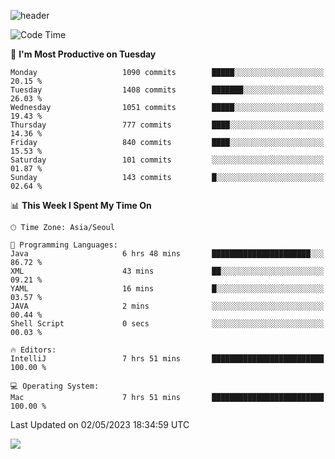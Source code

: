 ![header](https://capsule-render.vercel.app/api?type=Egg&color=timeAuto&height=300&section=header&text=PoPo&fontSize=90&animation=fadeIn)

  <!--START_SECTION:waka-->
![Code Time](http://img.shields.io/badge/Code%20Time-736%20hrs%2018%20mins-blue)

📅 **I'm Most Productive on Tuesday** 

```text
Monday                   1090 commits        █████░░░░░░░░░░░░░░░░░░░░   20.15 % 
Tuesday                  1408 commits        ███████░░░░░░░░░░░░░░░░░░   26.03 % 
Wednesday                1051 commits        █████░░░░░░░░░░░░░░░░░░░░   19.43 % 
Thursday                 777 commits         ████░░░░░░░░░░░░░░░░░░░░░   14.36 % 
Friday                   840 commits         ████░░░░░░░░░░░░░░░░░░░░░   15.53 % 
Saturday                 101 commits         ░░░░░░░░░░░░░░░░░░░░░░░░░   01.87 % 
Sunday                   143 commits         █░░░░░░░░░░░░░░░░░░░░░░░░   02.64 % 
```


📊 **This Week I Spent My Time On** 

```text
🕑︎ Time Zone: Asia/Seoul

💬 Programming Languages: 
Java                     6 hrs 48 mins       ██████████████████████░░░   86.72 % 
XML                      43 mins             ██░░░░░░░░░░░░░░░░░░░░░░░   09.21 % 
YAML                     16 mins             █░░░░░░░░░░░░░░░░░░░░░░░░   03.57 % 
JAVA                     2 mins              ░░░░░░░░░░░░░░░░░░░░░░░░░   00.44 % 
Shell Script             0 secs              ░░░░░░░░░░░░░░░░░░░░░░░░░   00.03 % 

🔥 Editors: 
IntelliJ                 7 hrs 51 mins       █████████████████████████   100.00 % 

💻 Operating System: 
Mac                      7 hrs 51 mins       █████████████████████████   100.00 % 
```


 Last Updated on 02/05/2023 18:34:59 UTC
<!--END_SECTION:waka-->



<img src="https://capsule-render.vercel.app/api?type=Egg&color=timeAuto&height=300&section=footer&text=PoPo&fontSize=90&animation=fadeIn&reversal=true" />
